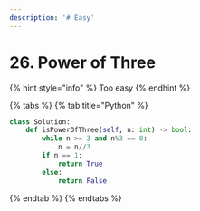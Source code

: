 ```yaml
---
description: '# Easy'
---
```


# 26. Power of Three

{% hint style="info" %}
Too easy
{% endhint %}

{% tabs %}
{% tab title="Python" %}
```python
class Solution:
    def isPowerOfThree(self, n: int) -> bool:
        while n >= 3 and n%3 == 0:
            n = n//3
        if n == 1:
            return True
        else:
            return False
```
{% endtab %}
{% endtabs %}

